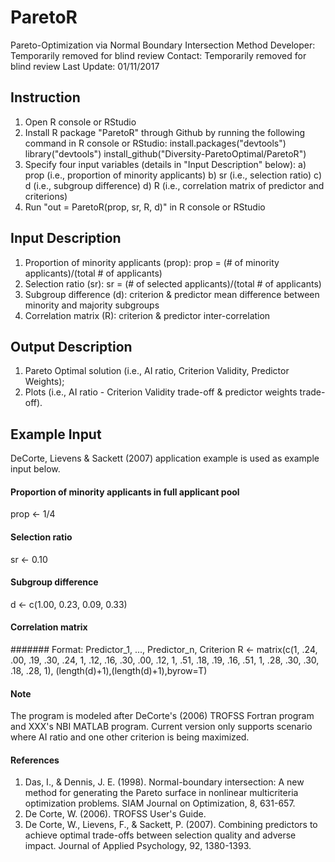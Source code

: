 # ParetoR

Pareto-Optimization via Normal Boundary Intersection Method
Developer: Temporarily removed for blind review
Contact: Temporarily removed for blind review
Last Update: 01/11/2017

## Instruction ##

1. Open R console or RStudio
2. Install R package "ParetoR" through Github by running the following command in R console or RStudio:
   install.packages("devtools")
   library("devtools")
   install_github("Diversity-ParetoOptimal/ParetoR")
3. Specify four input variables (details in "Input Description" below):
   a) prop (i.e., proportion of minority applicants)
   b) sr (i.e., selection ratio)
   c) d (i.e., subgroup difference)
   d) R (i.e., correlation matrix of predictor and criterions)
4. Run "out = ParetoR(prop, sr, R, d)" in R console or RStudio

## Input Description ##

1. Proportion of minority applicants (prop):
prop = (# of minority applicants)/(total # of applicants)
2. Selection ratio (sr): sr = (# of selected applicants)/(total # of applicants)
3. Subgroup difference (d): criterion & predictor mean difference
between minority and majority subgroups
4. Correlation matrix (R): criterion & predictor inter-correlation

## Output Description ##

1. Pareto Optimal solution (i.e., AI ratio, Criterion Validity, Predictor Weights);
2. Plots (i.e., AI ratio - Criterion Validity trade-off & predictor weights trade-off).

## Example Input ##

DeCorte, Lievens & Sackett (2007) application example is used as example input below.

#### Proportion of minority applicants in full applicant pool
prop <- 1/4

#### Selection ratio
sr <- 0.10

#### Subgroup difference
d <- c(1.00, 0.23, 0.09, 0.33)

#### Correlation matrix
####### Format: Predictor_1, ..., Predictor_n, Criterion
R <- matrix(c(1, .24, .00, .19, .30,
               .24, 1, .12, .16, .30,
               .00, .12, 1, .51, .18,
               .19, .16, .51, 1, .28,
               .30, .30, .18, .28, 1),
             (length(d)+1),(length(d)+1),byrow=T)

#### Note ####

The program is modeled after DeCorte's (2006) TROFSS Fortran program and XXX's NBI MATLAB program.
Current version only supports scenario where AI ratio and one other criterion is being maximized.

#### References ####

1. Das, I., & Dennis, J. E. (1998). Normal-boundary intersection: A new method for generating the Pareto surface in nonlinear multicriteria optimization problems. SIAM Journal on Optimization, 8, 631-657.
2. De Corte, W. (2006). TROFSS User's Guide.
3. De Corte, W., Lievens, F., & Sackett, P. (2007). Combining predictors to achieve optimal trade-offs between selection quality and adverse impact. Journal of Applied Psychology, 92, 1380-1393. 

